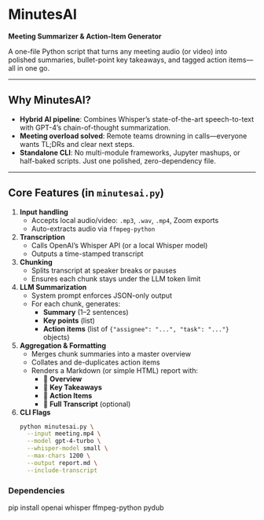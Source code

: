 # MinutesAI  
**Meeting Summarizer & Action-Item Generator**  

A one-file Python script that turns any meeting audio (or video) into polished summaries, bullet-point key takeaways, and tagged action items—all in one go.

---

## Why MinutesAI?

- **Hybrid AI pipeline**: Combines Whisper’s state-of-the-art speech-to-text with GPT-4’s chain-of-thought summarization.  
- **Meeting overload solved**: Remote teams drowning in calls—everyone wants TL;DRs and clear next steps.  
- **Standalone CLI**: No multi-module frameworks, Jupyter mashups, or half-baked scripts. Just one polished, zero-dependency file.

---

## Core Features (in `minutesai.py`)

1. **Input handling**  
   - Accepts local audio/video: `.mp3`, `.wav`, `.mp4`, Zoom exports  
   - Auto-extracts audio via `ffmpeg-python`  
2. **Transcription**  
   - Calls OpenAI’s Whisper API (or a local Whisper model)  
   - Outputs a time-stamped transcript  
3. **Chunking**  
   - Splits transcript at speaker breaks or pauses  
   - Ensures each chunk stays under the LLM token limit  
4. **LLM Summarization**  
   - System prompt enforces JSON-only output  
   - For each chunk, generates:  
     - **Summary** (1–2 sentences)  
     - **Key points** (list)  
     - **Action items** (list of `{"assignee": "...", "task": "..."}` objects)  
5. **Aggregation & Formatting**  
   - Merges chunk summaries into a master overview  
   - Collates and de-duplicates action items  
   - Renders a Markdown (or simple HTML) report with:  
     - 🔹 **Overview**  
     - 🔹 **Key Takeaways**  
     - 🔹 **Action Items**  
     - 🔹 **Full Transcript** (optional)  
6. **CLI Flags**  
   ```bash
   python minutesai.py \
     --input meeting.mp4 \
     --model gpt-4-turbo \
     --whisper-model small \
     --max-chars 1200 \
     --output report.md \
     --include-transcript

### Dependencies
pip install openai whisper ffmpeg-python pydub
